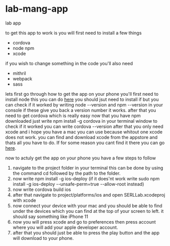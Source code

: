 # lab-mang-app
lab app

to get this app to work is you will first need to install a few things
* cordova
* node npm
* xcode

if you wish to change something in the code you'll also need 
* mithril
* webpack
* sass 

lets first go through how to get the app on your phone
you'll first need to install node this you can do [here](https://nodejs.org/en/download/)
you should jsut need to install if but you can check if it worked by writing node --version and npm --version in your console
if these give you back a version number it works.
after that you need to get cordova which is really easy now that you have npm downloaded 
just write npm install -g cordova in your terminal window to check if it worked you can write cordova --version
after that you only need xcode and i hope you have a mac you can use because whitout one xcode does not work. 
you can find and download xcode from the appstore and thats all you have to do. If for some reason you cant find it there 
you can go [here](https://developer.apple.com/download/).

now to actuly get the app on your phone you have a few steps to follow

1. navigate to the project folder in your terminal this can be done by using the command cd followed by the path to the folder.
2. now write npm install -g ios-deploy (if it does'nt work write sudo npm install -g ios-deploy --unsafe-perm=true --allow-root instead)
4. now write cordova build ios
5. after that navigate to project/platforms/ios and open SERLLab.xcodeproj with xcode
6. now connect your device with your mac and you should be able to find under the devices which you can find at the top of your screen to left. it should say something like iPhone 11
7. now you will press xcode and go to preferences then press account where you will add your apple developer account.
8. after that you should just be able to press the play button and the app will download to your phone.
